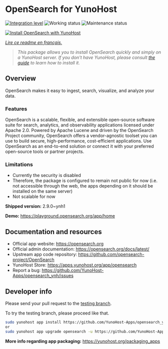<!--
N.B.: This README was automatically generated by https://github.com/YunoHost/apps/tree/master/tools/readme_generator
It shall NOT be edited by hand.
-->

# OpenSearch for YunoHost

[![Integration level](https://dash.yunohost.org/integration/opensearch.svg)](https://dash.yunohost.org/appci/app/opensearch) ![Working status](https://ci-apps.yunohost.org/ci/badges/opensearch.status.svg) ![Maintenance status](https://ci-apps.yunohost.org/ci/badges/opensearch.maintain.svg)

[![Install OpenSearch with YunoHost](https://install-app.yunohost.org/install-with-yunohost.svg)](https://install-app.yunohost.org/?app=opensearch)

*[Lire ce readme en français.](./README_fr.md)*

> *This package allows you to install OpenSearch quickly and simply on a YunoHost server.
If you don't have YunoHost, please consult [the guide](https://yunohost.org/#/install) to learn how to install it.*

## Overview

OpenSearch makes it easy to ingest, search, visualize, and analyze your data.

### Features

OpenSearch is a scalable, flexible, and extensible open-source software suite for search, analytics, and observability applications licensed under Apache 2.0. Powered by Apache Lucene and driven by the OpenSearch Project community, OpenSearch offers a vendor-agnostic toolset you can use to build secure, high-performance, cost-efficient applications. Use OpenSearch as an end-to-end solution or connect it with your preferred open-source tools or partner projects.

### Limitations

- Currently the security is disabled
- Therefore, the package is configured to remain not public for now (i.e. not accessible through the web, the apps depending on it should be installed on the same server)
- Not scalable for now


**Shipped version:** 2.9.0~ynh1

**Demo:** https://playground.opensearch.org/app/home
## Documentation and resources

* Official app website: <https://opensearch.org>
* Official admin documentation: <https://opensearch.org/docs/latest/>
* Upstream app code repository: <https://github.com/opensearch-project/OpenSearch>
* YunoHost Store: <https://apps.yunohost.org/app/opensearch>
* Report a bug: <https://github.com/YunoHost-Apps/opensearch_ynh/issues>

## Developer info

Please send your pull request to the [testing branch](https://github.com/YunoHost-Apps/opensearch_ynh/tree/testing).

To try the testing branch, please proceed like that.

``` bash
sudo yunohost app install https://github.com/YunoHost-Apps/opensearch_ynh/tree/testing --debug
or
sudo yunohost app upgrade opensearch -u https://github.com/YunoHost-Apps/opensearch_ynh/tree/testing --debug
```

**More info regarding app packaging:** <https://yunohost.org/packaging_apps>
